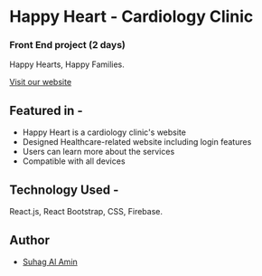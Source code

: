 # Happy Heart - Cardiology Clinic

### Front End project (2 days)

Happy Hearts, Happy Families.

[Visit our website](https://happy-heart-276bb.web.app/)

## Featured in -

- Happy Heart is a cardiology clinic's website
- Designed Healthcare-related website including login features
- Users can learn more about the services
- Compatible with all devices

## Technology Used -

React.js, React Bootstrap, CSS, Firebase.

## Author

- [Suhag Al Amin](https://github.com/developer-suhag)
